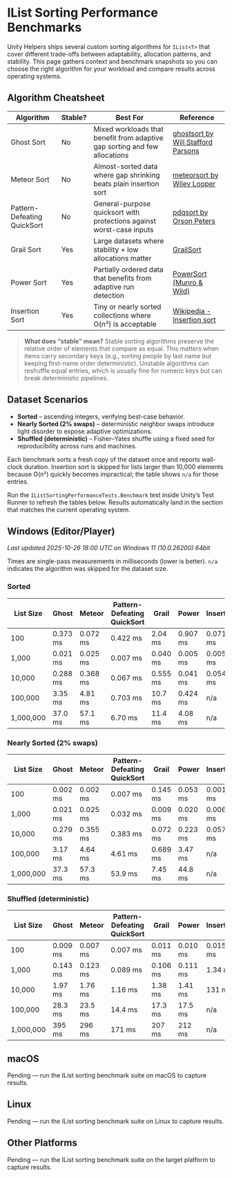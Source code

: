 # IList Sorting Performance Benchmarks

Unity Helpers ships several custom sorting algorithms for `IList<T>` that cover different trade-offs between adaptability, allocation patterns, and stability. This page gathers context and benchmark snapshots so you can choose the right algorithm for your workload and compare results across operating systems.

## Algorithm Cheatsheet

| Algorithm                   | Stable? | Best For                                                                   | Reference                                                                     |
| --------------------------- | ------- | -------------------------------------------------------------------------- | ----------------------------------------------------------------------------- |
| Ghost Sort                  | No      | Mixed workloads that benefit from adaptive gap sorting and few allocations | [ghostsort by Will Stafford Parsons](https://github.com/wstaffordp/ghostsort) |
| Meteor Sort                 | No      | Almost-sorted data where gap shrinking beats plain insertion sort          | [meteorsort by Wiley Looper](https://github.com/wileylooper/meteorsort)       |
| Pattern-Defeating QuickSort | No      | General-purpose quicksort with protections against worst-case inputs       | [pdqsort by Orson Peters](https://github.com/orlp/pdqsort)                    |
| Grail Sort                  | Yes     | Large datasets where stability + low allocations matter                    | [GrailSort](https://github.com/Mrrl/GrailSort)                                |
| Power Sort                  | Yes     | Partially ordered data that benefits from adaptive run detection           | [PowerSort (Munro & Wild)](https://arxiv.org/abs/1805.04154)                  |
| Insertion Sort              | Yes     | Tiny or nearly sorted collections where O(n²) is acceptable                | [Wikipedia - Insertion sort](https://en.wikipedia.org/wiki/Insertion_sort)    |

> **What does “stable” mean?** Stable sorting algorithms preserve the relative order of elements that compare as equal. This matters when items carry secondary keys (e.g., sorting people by last name but keeping first-name order deterministic). Unstable algorithms can reshuffle equal entries, which is usually fine for numeric keys but can break deterministic pipelines.

## Dataset Scenarios

- **Sorted** – ascending integers, verifying best-case behavior.
- **Nearly Sorted (2% swaps)** – deterministic neighbor swaps introduce light disorder to expose adaptive optimizations.
- **Shuffled (deterministic)** – Fisher–Yates shuffle using a fixed seed for reproducibility across runs and machines.

Each benchmark sorts a fresh copy of the dataset once and reports wall-clock duration. Insertion sort is skipped for lists larger than 10,000 elements because O(n²) quickly becomes impractical; the table shows `n/a` for those entries.

Run the `IListSortingPerformanceTests.Benchmark` test inside Unity’s Test Runner to refresh the tables below. Results automatically land in the section that matches the current operating system.

## Windows (Editor/Player)

<!-- ILIST_SORT_WINDOWS_START -->

_Last updated 2025-10-26 18:00 UTC on Windows 11 (10.0.26200) 64bit_

Times are single-pass measurements in milliseconds (lower is better). `n/a` indicates the algorithm was skipped for the dataset size.

### Sorted

| List Size | Ghost    | Meteor   | Pattern-Defeating QuickSort | Grail    | Power    | Insertion |
| --------- | -------- | -------- | --------------------------- | -------- | -------- | --------- |
| 100       | 0.373 ms | 0.072 ms | 0.422 ms                    | 2.04 ms  | 0.907 ms | 0.071 ms  |
| 1,000     | 0.021 ms | 0.025 ms | 0.007 ms                    | 0.040 ms | 0.005 ms | 0.005 ms  |
| 10,000    | 0.288 ms | 0.368 ms | 0.067 ms                    | 0.555 ms | 0.041 ms | 0.054 ms  |
| 100,000   | 3.35 ms  | 4.81 ms  | 0.703 ms                    | 10.7 ms  | 0.424 ms | n/a       |
| 1,000,000 | 37.0 ms  | 57.1 ms  | 6.70 ms                     | 11.4 ms  | 4.08 ms  | n/a       |

### Nearly Sorted (2% swaps)

| List Size | Ghost    | Meteor   | Pattern-Defeating QuickSort | Grail    | Power    | Insertion |
| --------- | -------- | -------- | --------------------------- | -------- | -------- | --------- |
| 100       | 0.002 ms | 0.002 ms | 0.007 ms                    | 0.145 ms | 0.053 ms | 0.001 ms  |
| 1,000     | 0.021 ms | 0.025 ms | 0.032 ms                    | 0.009 ms | 0.020 ms | 0.006 ms  |
| 10,000    | 0.279 ms | 0.355 ms | 0.383 ms                    | 0.072 ms | 0.223 ms | 0.057 ms  |
| 100,000   | 3.17 ms  | 4.64 ms  | 4.61 ms                     | 0.689 ms | 3.47 ms  | n/a       |
| 1,000,000 | 37.3 ms  | 57.3 ms  | 53.9 ms                     | 7.45 ms  | 44.8 ms  | n/a       |

### Shuffled (deterministic)

| List Size | Ghost    | Meteor   | Pattern-Defeating QuickSort | Grail    | Power    | Insertion |
| --------- | -------- | -------- | --------------------------- | -------- | -------- | --------- |
| 100       | 0.009 ms | 0.007 ms | 0.007 ms                    | 0.011 ms | 0.010 ms | 0.015 ms  |
| 1,000     | 0.143 ms | 0.123 ms | 0.089 ms                    | 0.106 ms | 0.111 ms | 1.34 ms   |
| 10,000    | 1.97 ms  | 1.76 ms  | 1.16 ms                     | 1.38 ms  | 1.41 ms  | 131 ms    |
| 100,000   | 28.3 ms  | 23.5 ms  | 14.4 ms                     | 17.3 ms  | 17.5 ms  | n/a       |
| 1,000,000 | 395 ms   | 296 ms   | 171 ms                      | 207 ms   | 212 ms   | n/a       |

<!-- ILIST_SORT_WINDOWS_END -->

## macOS

<!-- ILIST_SORT_MACOS_START -->

Pending — run the IList sorting benchmark suite on macOS to capture results.

<!-- ILIST_SORT_MACOS_END -->

## Linux

<!-- ILIST_SORT_LINUX_START -->

Pending — run the IList sorting benchmark suite on Linux to capture results.

<!-- ILIST_SORT_LINUX_END -->

## Other Platforms

<!-- ILIST_SORT_OTHER_START -->

Pending — run the IList sorting benchmark suite on the target platform to capture results.

<!-- ILIST_SORT_OTHER_END -->
